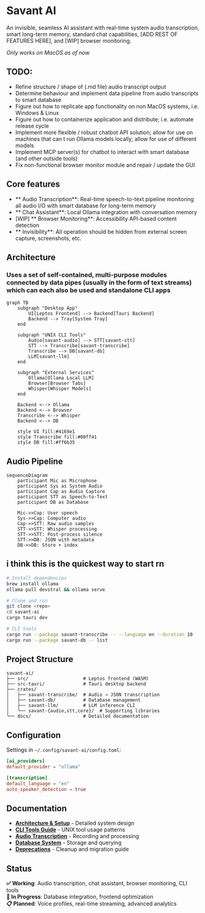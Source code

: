 # Savant AI

An invisible, seamless AI assistant with real-time system audio transcription, smart long-term memory, standard chat capabilities, [ADD REST OF FEATURES HERE], and [WIP] browser monitoring.

*Only works on MacOS as of now*

## **TODO:**
- Refine structure / shape of (.md file) audio transcript output
- Determine behaviour and implement data pipeline from audio transcripts to smart database
- Figure out how to replicate app functionality on non MacOS systems, i.e. Windows & Linux
- Figure out how to containerize application and distribute; i.e. automate release cycle
- Implement more flexible / robust chatbot API solution; allow for use on machines that can t run Ollama models locally; allow for use of different models
- Implement MCP server(s) for chatbot to interact with smart database (and other outside tools)
- Fix non-functional browser monitor module and repair / update the GUI 

## Core features
- ** Audio Transcription**: Real-time speech-to-text pipeline monitoring all audio I/O with smart database for long-term memory
- ** Chat Assistant**: Local Ollama integration with conversation memory  
- [WIP] ** Browser Monitoring**: Accessibility API-based content detection
- ** Invisibility**: All operation should be hidden from external screen capture, screenshots, etc.

## Architecture

### Uses a set of self-contained, multi-purpose modules connected by data pipes (usually in the form of text streams) which can each also be used and standalone CLI apps

```mermaid
graph TB
    subgraph "Desktop App"
        UI[Leptos Frontend] --> Backend[Tauri Backend]
        Backend --> Tray[System Tray]
    end
    
    subgraph "UNIX CLI Tools"
        Audio[savant-audio] --> STT[savant-stt]
        STT --> Transcribe[savant-transcribe]
        Transcribe --> DB[savant-db]
        LLM[savant-llm]
    end
    
    subgraph "External Services"
        Ollama[Ollama Local LLM]
        Browser[Browser Tabs]
        Whisper[Whisper Models]
    end
    
    Backend <--> Ollama
    Backend <--> Browser
    Transcribe <--> Whisper
    Backend <--> DB
    
    style UI fill:#4169e1
    style Transcribe fill:#00ff41
    style DB fill:#ff6b35
```

## Audio Pipeline

```mermaid
sequenceDiagram
    participant Mic as Microphone
    participant Sys as System Audio
    participant Cap as Audio Capture
    participant STT as Speech-to-Text
    participant DB as Database
    
    Mic->>Cap: User speech
    Sys->>Cap: Computer audio
    Cap->>STT: Raw audio samples
    STT->>STT: Whisper processing
    STT->>STT: Post-process silence
    STT->>DB: JSON with metadata
    DB->>DB: Store + index
```

## i think this is the quickest way to start rn

```bash
# Install dependencies
brew install ollama
ollama pull devstral && ollama serve

# Clone and run
git clone <repo>
cd savant-ai
cargo tauri dev

# CLI tools
cargo run --package savant-transcribe -- --language en --duration 10
cargo run --package savant-db -- list
```

## Project Structure

```
savant-ai/
├── src/                    # Leptos frontend (WASM)
├── src-tauri/              # Tauri desktop backend
├── crates/
│   ├── savant-transcribe/  # Audio → JSON transcription
│   ├── savant-db/          # Database management
│   ├── savant-llm/         # LLM inference CLI
│   └── savant-{audio,stt,core}/  # Supporting libraries
└── docs/                   # Detailed documentation
```

## Configuration

Settings in `~/.config/savant-ai/config.toml`:

```toml
[ai_providers]
default_provider = "ollama"

[transcription]
default_language = "en"
auto_speaker_detection = true
```

## Documentation

- **[Architecture & Setup](docs/architecture.md)** - Detailed system design
- **[CLI Tools Guide](docs/cli-tools.md)** - UNIX tool usage patterns  
- **[Audio Transcription](docs/audio-transcription.md)** - Recording and processing
- **[Database System](docs/database.md)** - Storage and querying
- **[Deprecations](docs/deprecations.md)** - Cleanup and migration guide

## Status

**✅ Working**: Audio transcription, chat assistant, browser monitoring, CLI tools  
**🔄 In Progress**: Database integration, frontend optimization  
**📋 Planned**: Voice profiles, real-time streaming, advanced analytics
